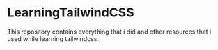 # LearningTailwindCSS
This repository contains everything that i did and other resources that i used while learning tailwindcss.
